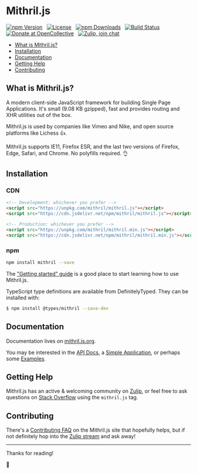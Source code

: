 # Mithril.js

[![npm Version](https://img.shields.io/npm/v/mithril.svg)](https://www.npmjs.com/package/mithril) &nbsp;
[![License](https://img.shields.io/npm/l/mithril.svg)](https://github.com/MithrilJS/mithril.js/blob/main/LICENSE) &nbsp;
[![npm Downloads](https://img.shields.io/npm/dm/mithril.svg)](https://www.npmjs.com/package/mithril) &nbsp;
[![Build Status](https://img.shields.io/github/actions/workflow/status/MithrilJS/mithril.js/.github%2Fworkflows%2Ftest-main-push.yml)](https://www.npmjs.com/package/mithril) &nbsp;
[![Donate at OpenCollective](https://img.shields.io/opencollective/all/mithriljs.svg?colorB=brightgreen)](https://opencollective.com/mithriljs) &nbsp;
[![Zulip, join chat](https://img.shields.io/badge/zulip-join_chat-brightgreen.svg)](https://mithril.zulipchat.com/)

- [What is Mithril.js?](#what-is-mithriljs)
- [Installation](#installation)
- [Documentation](#documentation)
- [Getting Help](#getting-help)
- [Contributing](#contributing)

## What is Mithril.js?

A modern client-side JavaScript framework for building Single Page Applications. It's small (<!-- size -->9.08 KB<!-- /size --> gzipped), fast and provides routing and XHR utilities out of the box.

Mithril.js is used by companies like Vimeo and Nike, and open source platforms like Lichess 👍.

Mithril.js supports IE11, Firefox ESR, and the last two versions of Firefox, Edge, Safari, and Chrome. No polyfills required. 👌

## Installation

### CDN

```html
<!-- Development: whichever you prefer -->
<script src="https://unpkg.com/mithril/mithril.js"></script>
<script src="https://cdn.jsdelivr.net/npm/mithril/mithril.js"></script>

<!-- Production: whichever you prefer -->
<script src="https://unpkg.com/mithril/mithril.min.js"></script>
<script src="https://cdn.jsdelivr.net/npm/mithril/mithril.min.js"></script>
```

### npm

```bash
npm install mithril --save
```

The ["Getting started" guide](https://mithril.js.org/#getting-started) is a good place to start learning how to use Mithril.js.

TypeScript type definitions are available from DefinitelyTyped. They can be installed with:

```bash
$ npm install @types/mithril --save-dev
```

## Documentation

Documentation lives on [mithril.js.org](https://mithril.js.org).

You may be interested in the [API Docs](https://mithril.js.org/api.html), a [Simple Application](https://mithril.js.org/simple-application.html), or perhaps some [Examples](https://mithril.js.org/examples.html).

## Getting Help

Mithril.js has an active & welcoming community on [Zulip](https://mithril.zulipchat.com/), or feel free to ask questions on [Stack Overflow](https://stackoverflow.com/questions/tagged/mithril.js) using the `mithril.js` tag.

## Contributing

There's a [Contributing FAQ](https://mithril.js.org/contributing.html) on the Mithril.js site that hopefully helps, but if not definitely hop into the [Zulip stream](https://mithril.zulipchat.com/) and ask away!

---

Thanks for reading!

🎁
